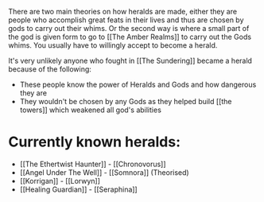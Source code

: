 There are two main theories on how heralds are made, either they are people who accomplish great feats in their lives and thus are chosen by gods to carry out their whims. Or the second way is where a small part of the god is given form to go to [[The Amber Realms]] to carry out the Gods whims. You usually have to willingly accept to become a herald.

It's very unlikely anyone who fought in [[The Sundering]] became a herald because of the following: 
- These people know the power of Heralds and Gods and how dangerous they are 
- They wouldn't be chosen by any Gods as they helped build [[the towers]] which weakened all god's abilities

# Currently known heralds:
- [[The Ethertwist Haunter]] - [[Chronovorus]] 
- [[Angel Under The Well]] - [[Somnora]] (Theorised)
- [[Korrigan]] - [[Lorwyn]]
- [[Healing Guardian]] - [[Seraphina]]


